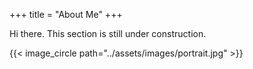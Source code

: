 +++
title = "About Me"
+++

Hi there. This section is still under construction.

{{< image_circle path="../assets/images/portrait.jpg" >}}
